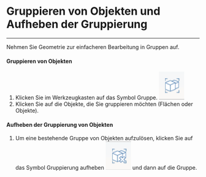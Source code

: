 

# Gruppieren von Objekten und Aufheben der Gruppierung

---

Nehmen Sie Geometrie zur einfacheren Bearbeitung in Gruppen auf.

#### Gruppieren von Objekten

1. Klicken Sie im Werkzeugkasten auf das Symbol Gruppe. ![](Images/GUID-EF14D0BF-4D48-43E9-BA92-F795F941B110-low.png)
2. Klicken Sie auf die Objekte, die Sie gruppieren möchten (Flächen oder Objekte).
#### Aufheben der Gruppierung von Objekten

1. Um eine bestehende Gruppe von Objekten aufzulösen, klicken Sie auf das Symbol Gruppierung aufheben ![](Images/GUID-84132542-FEAC-4D44-9910-08F04ED41187-low.png) und dann auf die Gruppe.


